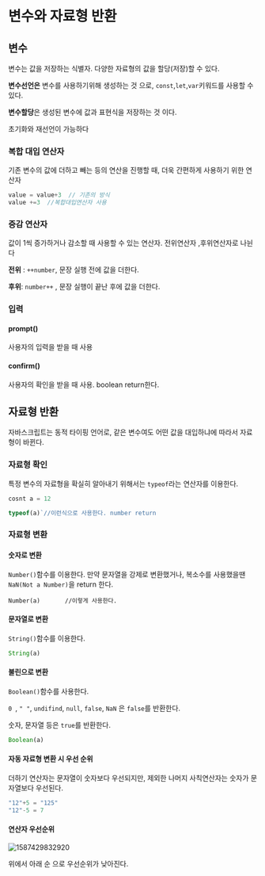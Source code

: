 # 변수와 자료형 반환

## 변수

변수는 값을 저장하는 식별자. 다양한 자료형의 값을 할당(저장)할 수 있다.

**변수선언은** 변수를 사용하기위해 생성하는 것 으로, `const`,`let`,`var`키워드를 사용할 수 있다.

**변수할당**은 생성된 변수에 값과 표현식을 저장하는 것 이다.

초기화와 재선언이 가능하다

### 복합 대입 연산자

기존 변수의 값에 더하고 빼는 등의 연산을 진행할 때, 더욱 간편하게 사용하기 위한 연산자

```javascript
value = value+3  // 기존의 방식
value +=3  //복합대입연산자 사용		
```

### 증감 연산자

값이 1씩 증가하거나 감소할 때 사용할 수 있는 연산자. 전위연산자 ,후위연산자로 나뉜다

**전위** : `++number`,  문장 실행 전에 값을 더한다.

**후위**: `number++` , 문장 실행이 끝난 후에 값을 더한다.

### 입력

#### prompt()

사용자의 입력을 받을 때 사용

#### confirm()

사용자의 확인을 받을 때 사용. boolean return한다.



## 자료형 반환

자바스크립트는 동적 타이핑 언어로, 같은 변수여도 어떤 값을 대입하냐에 따라서 자료형이 바뀐다. 

### 자료형 확인

특정 변수의 자료형을 확실히 알아내기 위해서는 `typeof`라는 연산자를 이용한다.

```js
cosnt a = 12

typeof(a)`//이런식으로 사용한다. number return 
```

### 자료형 변환

#### 숫자로 변환

`Number()`함수를 이용한다. 만약 문자열을 강제로 변환했거나, 복소수를 사용했을땐 `NaN(Not a Number)`을 return 한다.

```
Number(a)		//이렇게 사용한다.
```

#### 문자열로 변환

`String()`함수를 이용한다.

```js
String(a)
```

#### 불린으로 변환

`Boolean()`함수를 사용한다.

`0 `, `" "`, `undifind`, `null`, `false`, `NaN` 은 `false`를 반환한다.

숫자, 문자열 등은 `true`를 반환한다.

```javascript
Boolean(a)
```

#### 자동 자료형 변환 시 우선 순위

더하기 연산자는 문자열이 숫자보다 우선되지만, 제외한 나머지 사칙연산자는 숫자가 문자열보다 우선된다.

```javascript
"12"+5 = "125"
"12"-5 = 7
```

#### 연산자 우선순위

![1587429832920](C:\Users\user\AppData\Roaming\Typora\typora-user-images\1587429832920.png)

위에서 아래 순 으로 우선순위가 낮아진다.